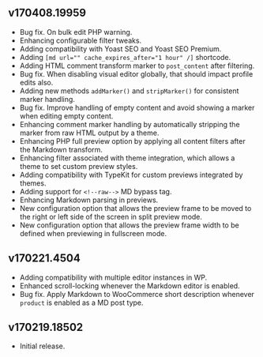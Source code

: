 ## v170408.19959

- Bug fix. On bulk edit PHP warning.
- Enhancing configurable filter tweaks.
- Adding compatibility with Yoast SEO and Yoast SEO Premium.
- Adding `[md url="" cache_expires_after="1 hour" /]` shortcode.
- Adding HTML comment transform marker to `post_content` after filtering.
- Bug fix. When disabling visual editor globally, that should impact profile edits also.
- Adding new methods `addMarker()` and `stripMarker()` for consistent marker handling.
- Bug fix. Improve handling of empty content and avoid showing a marker when editing empty content.
- Enhancing comment marker handling by automatically stripping the marker from raw HTML output by a theme.
- Enhancing PHP full preview option by applying all content filters after the Markdown transform.
- Enhancing filter associated with theme integration, which allows a theme to set custom preview styles.
- Adding compatibility with TypeKit for custom previews integrated by themes.
- Adding support for `<!--raw-->` MD bypass tag.
- Enhancing Markdown parsing in previews.
- New configuration option that allows the preview frame to be moved to the right or left side of the screen in split preview mode.
- New configuration option that allows the preview frame width to be defined when previewing in fullscreen mode.

## v170221.4504

- Adding compatibility with multiple editor instances in WP.
- Enhanced scroll-locking whenever the Markdown editor is enabled.
- Bug fix. Apply Markdown to WooCommerce short description whenever `product` is enabled as a MD post type.

## v170219.18502

- Initial release.
